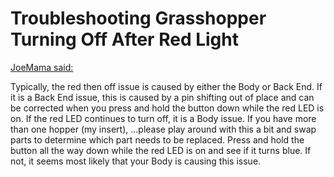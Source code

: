 # Troubleshooting Grasshopper Turning Off After Red Light

[JoeMama said:](https://fuckcombustion.com/goto/post?id=1033136)

Typically, the red then off issue is caused by either the Body or Back End. 
If it is a Back End issue, this is caused by a pin shifting out of place and can be corrected when you press and hold the button down while the red LED is on. 
If the red LED continues to turn off, it is a Body issue. 
If you have more than one hopper (my insert), ...please play around with this a bit and swap parts to determine which part needs to be replaced. 
Press and hold the button all the way down while the red LED is on and see if it turns blue. 
If not, it seems most likely that your Body is causing this issue.
